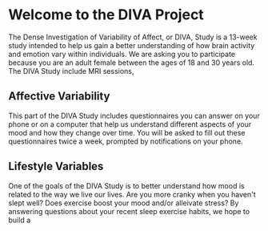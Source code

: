 # Welcome to the DIVA Project
The Dense Investigation of Variability of Affect, or DIVA, Study is a 13-week study intended to help us gain a better understanding of how brain activity and emotion vary within individuals. We are asking you to participate
because you are an adult female between the ages of 18 and 30 years
old. The DIVA Study include MRI sessions, 

## Affective Variability
This part of the DIVA Study includes questionnaires you can answer on your phone or on a computer that help us understand different aspects of your mood and how they change over time. You will be asked to fill out these questionnaires twice a week, prompted by notifications on your phone.

## Lifestyle Variables
One of the goals of the DIVA Study is to better understand how mood is related to the way we live our lives. Are you more cranky when you haven't slept well? Does exercise boost your mood and/or alleivate stress? By answering questions about your recent sleep exercise habits, we hope to build a 